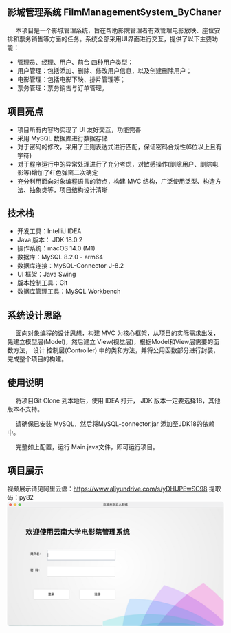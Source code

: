 ## 影城管理系统 FilmManagementSystem_ByChaner
&#160;&#160;&#160;&#160; 本项目是一个影城管理系统，旨在帮助影院管理者有效管理电影放映、座位安排和票务销售等方面的任务。系统全部采用UI界面进行交互，提供了以下主要功能：
- 管理员、经理、用户、前台 四种用户类型；
- 用户管理：包括添加、删除、修改用户信息，以及创建删除用户；
- 电影管理：包括电影下映、排片管理等；
- 票务管理：票务销售与订单管理。

## 项目亮点
- 项目所有内容均实现了 UI 友好交互，功能完善
- 采用 MySQL 数据库进行数据存储
- 对于密码的修改，采用了正则表达式进行匹配，保证密码合规性(6位以上且有字符)
- 对于程序运行中的异常处理进行了充分考虑，对敏感操作(删除用户、删除电影等)增加了红色弹窗二次确定
- 充分利用面向对象编程语言的特点，构建 MVC 结构，广泛使用泛型、构造方法、抽象类等，项目结构设计清晰

## 技术栈
- 开发工具：IntelliJ IDEA
- Java 版本： JDK 18.0.2
- 操作系统：macOS 14.0 (M1)
- 数据库：MySQL 8.2.0 - arm64
- 数据库连接：MySQL-Connector-J-8.2
- UI 框架：Java Swing
- 版本控制工具：Git
- 数据库管理工具：MySQL Workbench

## 系统设计思路
&#160;&#160;&#160;&#160; 面向对象编程的设计思想，构建 MVC 为核心框架，从项目的实际需求出发，
先建立模型层(Model)，然后建立 View(视觉层)，根据Model和View层需要的函数方法，
设计 控制层(Controller) 中的类和方法，并将公用函数部分进行封装，完成整个项目的构建。

## 使用说明
&#160;&#160;&#160;&#160; 将项目Git Clone 到本地后，使用 IDEA 打开，
JDK 版本一定要选择18，其他版本不支持。

&#160;&#160;&#160;&#160; 请确保已安装 MySQL，然后将MySQL-connector.jar
添加至JDK18的依赖中。

&#160;&#160;&#160;&#160; 完整如上配置，运行 Main.java文件，即可运行项目。

## 项目展示
视频展示请见阿里云盘：https://www.aliyundrive.com/s/yDHUPEwSC98  提取码：py82
![](https://github.com/ICHANER/FilmManagementSystem_Chaner/blob/main/CinemaManagement_NEW_PROJECT/src/View/homepage.png?raw=true)